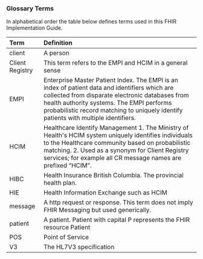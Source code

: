 
### Glossary Terms

In alphabetical order the table below defines terms used in this FHIR Implementation Guide.

 Term | Definition
:---|:---
client | A person 
Client Registry | This term refers to the EMPI and HCIM in a general sense
EMPI | Enterprise Master Patient Index.  The EMPI is an index of patient data and identifiers which are collected from disparate electronic databases from health authority systems. The EMPI performs probabilistic record matching to uniquely identify patients with multiple identifiers.
HCIM | Healthcare Identify Management 1. The Ministry of Health's HCIM system uniquely identifies individuals to the Healthcare community based on probabilistic matching.  2.  Used as a synonym for Client Registry services; for example all CR message names are prefixed “HCIM”.
HIBC | Health Insurance British Columbia.  The provincial health plan.
HIE | Health Information Exchange such as HCIM
message| A http request or response.  This term does not imply FHIR Messaging but used generically. 
patient | A patient.  Patient with capital P represents the FHIR resource Patient
POS | Point of Service
V3 | The HL7V3 specification
